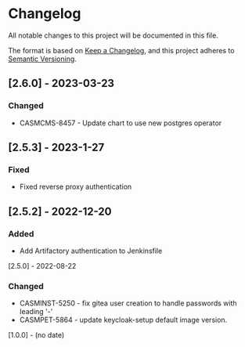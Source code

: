 # Changelog

All notable changes to this project will be documented in this file.

The format is based on [Keep a Changelog](https://keepachangelog.com/en/1.0.0/),
and this project adheres to [Semantic Versioning](https://semver.org/spec/v2.0.0.html).

## [2.6.0] - 2023-03-23
### Changed
- CASMCMS-8457 - Update chart to use new postgres operator

## [2.5.3] - 2023-1-27
### Fixed
- Fixed reverse proxy authentication

## [2.5.2] - 2022-12-20
### Added
- Add Artifactory authentication to Jenkinsfile

[2.5.0] - 2022-08-22
### Changed
- CASMINST-5250 - fix gitea user creation to handle passwords with leading '-'
- CASMPET-5864 - update keycloak-setup default image version.

[1.0.0] - (no date)
